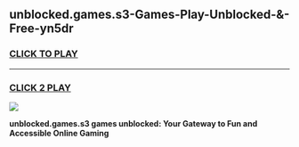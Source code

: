 
## unblocked.games.s3-Games-Play-Unblocked-&-Free-yn5dr
<h3>
<a href="https://premium76.site?title=unblocked.games.s3&ref=24A">CLICK TO PLAY</a></h3>
<hr>

<h3>
<a href="https://premium76.site?title=unblocked.games.s3&ref=24A">CLICK 2 PLAY</a>
  
</h3>

<a href="https://premium76.site?title=unblocked.games.s3&ref=24A"><img src="https://clearcache.store/games.png"></a>


**unblocked.games.s3 games unblocked: Your Gateway to Fun and Accessible Online Gaming**

